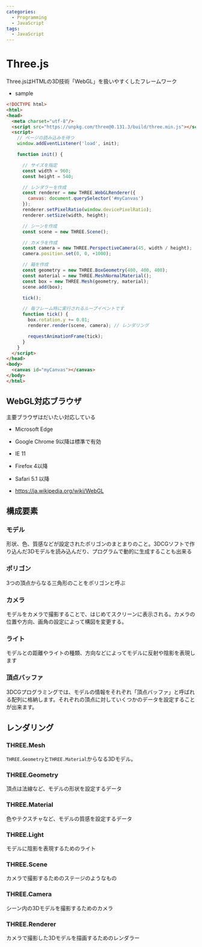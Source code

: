 ```yaml
---
categories:
  - Programming
  - JavaScript
tags:
  - JavaScript
---
```


# Three.js

Three.jsはHTMLの3D技術「WebGL」を扱いやすくしたフレームワーク

- sample

```html
<!DOCTYPE html>
<html>
<head>
  <meta charset="utf-8"/>
  <script src="https://unpkg.com/three@0.131.3/build/three.min.js"></script>
  <script>
    // ページの読み込みを待つ
    window.addEventListener('load', init);

    function init() {

      // サイズを指定
      const width = 960;
      const height = 540;

      // レンダラーを作成
      const renderer = new THREE.WebGLRenderer({
        canvas: document.querySelector('#myCanvas')
      });
      renderer.setPixelRatio(window.devicePixelRatio);
      renderer.setSize(width, height);

      // シーンを作成
      const scene = new THREE.Scene();

      // カメラを作成
      const camera = new THREE.PerspectiveCamera(45, width / height);
      camera.position.set(0, 0, +1000);

      // 箱を作成
      const geometry = new THREE.BoxGeometry(400, 400, 400);
      const material = new THREE.MeshNormalMaterial();
      const box = new THREE.Mesh(geometry, material);
      scene.add(box);

      tick();

      // 毎フレーム時に実行されるループイベントです
      function tick() {
        box.rotation.y += 0.01;
        renderer.render(scene, camera); // レンダリング

        requestAnimationFrame(tick);
      }
    }
  </script>
</head>
<body>
  <canvas id="myCanvas"></canvas>
</body>
</html>
```

## WebGL対応ブラウザ

主要ブラウザはだいたい対応している

- Microsoft Edge
- Google Chrome 9以降は標準で有効
- IE 11
- Firefox 4以降
- Safari 5.1 以降

- https://ja.wikipedia.org/wiki/WebGL

## 構成要素

### モデル

形状、色、質感などが設定されたポリゴンのまとまりのこと。3DCGソフトで作り込んだ3Dモデルを読み込んだり、プログラムで動的に生成することも出来る

### ポリゴン

3つの頂点からなる三角形のことをポリゴンと呼ぶ

### カメラ

モデルをカメラで撮影することで、はじめてスクリーンに表示される。カメラの位置や方向、画角の設定によって構図を変更する。

### ライト

モデルとの距離やライトの種類、方向などによってモデルに反射や陰影を表現します

### 頂点バッファ

3DCGプログラミングでは、モデルの情報をそれぞれ「頂点バッファ」と呼ばれる配列に格納します。それぞれの頂点に対していくつかのデータを設定することが出来ます。

## レンダリング

### THREE.Mesh

`THREE.Geometry`と`THREE.Material`からなる3Dモデル。

### THREE.Geometry

頂点は法線など、モデルの形状を設定するデータ


### THREE.Material

色やテクスチャなど、モデルの質感を設定するデータ

### THREE.Light

モデルに陰影を表現するためのライト

### THREE.Scene

カメラで撮影するためのステージのようなもの

### THREE.Camera

シーン内の3Dモデルを撮影するためのカメラ

### THREE.Renderer

カメラで撮影した3Dモデルを描画するためのレンダラー

